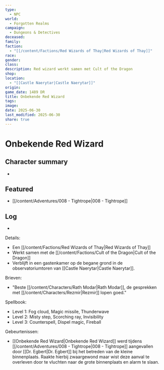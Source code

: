 ```yaml
---
type:
  - NPC
world:
  - Forgotten Realms
campaign:
  - Dungeons & Detectives
deceased: 
family: 
faction:
  - "[[/content/Factions/Red Wizards of Thay|Red Wizards of Thay]]"
race: 
gender: 
class: 
description: Red wizard werkt samen met Cult of the Dragon
shop: 
location:
  - "[[Castle Naerytar|Castle Naerytar]]"
origin: 
game_date: 1489 DR
title: Onbekende Red Wizard
tags: 
image: 
date: 2025-06-30
last_modified: 2025-06-30
share: true
---
```

# Onbekende Red Wizard

## Character summary
* 

## Featured
- [[/content/Adventures/008 - Tightrope|008 - Tightrope]]


## Log
* 
Details:
- Een [[/content/Factions/Red Wizards of Thay|Red Wizards of Thay]] 
- Werkt samen met de [[/content/Factions/Cult of the Dragon|Cult of the Dragon]]
- Verblijft in een gastenkamer op de begane grond in de observatoriumtoren van [[Castle Naerytar|Castle Naerytar]]. 

Brieven:
- "Beste [[/content/Characters/Rath Modar|Rath Modar]], de gesprekken met [[/content/Characters/Rezmir|Rezmir]] lopen goed."

Spellbook:
- Level 1:  Fog cloud, Magic missile, Thunderwave
- Level 2:  Misty step, Scorching ray, Invisibility
- Level 3:  Counterspell, Dispel magic, Fireball

Gebeurtenissen:
* [[Onbekende Red Wizard|Onbekende Red Wizard]] werd tijdens [[/content/Adventures/008 - Tightrope|008 - Tightrope]] aangevallen door [[Dr. Egbert|Dr. Egbert]] bij het betreden van de kleine binnenplaats. Raakte hierbij zwaargewond maar wist deze aanval te overleven door te vluchten naar de grote binnenplaats en alarm te slaan.